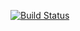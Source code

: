 [![Build Status](https://travis-ci.com/ArchAngelBreno/viasearchcep_library.svg?branch=master)](https://travis-ci.com/ArchAngelBreno/viasearchcep_library)

